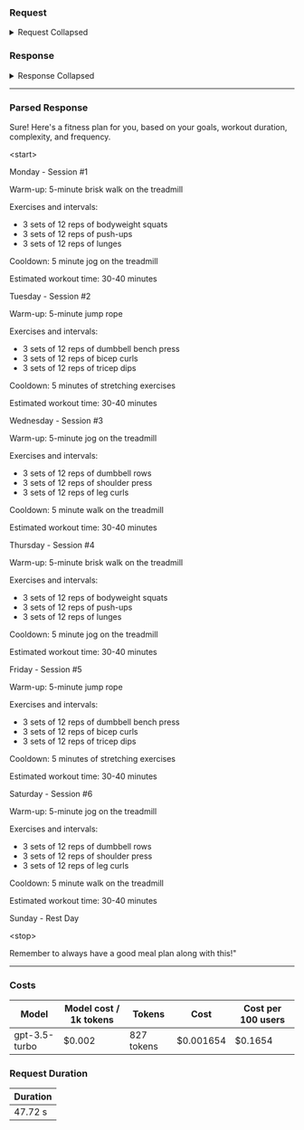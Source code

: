 ### Request

<details>
  <summary>Request Collapsed</summary>

```js
{
  model: "gpt-3.5-turbo",
  messages: [
    {
      role: "system",
      content: `Act as a helpful and motivating fitness coach. Help me to create a fitness plan for my users based on their profile. Please be concise and use simple language, if the user provides a structured way of displaying information please respect use only that structure and no more words. Your first reply is "Hi", one word. `,
    },
    {
      role: "assistant",
      content: `Hi! I'd be happy to help you create a customized meal plan and fitness plan. Can you provide me with some information about your current diet and exercise routine, as well as your goals?"`,
    },
    {
      role: "user",
      content: `Here are my goals: loose weight, gain muscle.  Here is my workout duration: 30 min - 1 hour. Here is my workout complexity: easy. Here is my workout frequency: daily. Acknowledge this message and be prepared to receive more information.`,
    },
    {
      role: "assistant",
      content: `I understand your goals, how can I help you achieve them?`,
    },
    {
      role: "user",
      content: `Create me a fitness plan for the next week using the following structure:

        <start>
        Day Name - Session #number
        Warm-up:
        Exercises and intervals: exercise name (intervals)
        Cooldown:
        Estimated workout time:
        <stop>`,
    },
  ],
}
```

</details>

### Response

<details>
  <summary>Response Collapsed</summary>

```js
{
  id: "chatcmpl-77hLm6Tu4kF7NWpbvPTiVx5FtYe1l",
  object: "chat.completion",
  created: 1682069290,
  model: "gpt-3.5-turbo-0301",
  usage: {
    prompt_tokens: 253,
    completion_tokens: 534,
    total_tokens: 787,
  },
  choices: [
    {
      message: {
        role: "assistant",
        content:
          "Sure! Here's a fitness plan for you, based on your goals, workout duration, complexity, and frequency.\n\n<start>\nMonday - Session #1\nWarm-up: 5-minute brisk walk on the treadmill\nExercises and intervals: \n- 3 sets of 12 reps of bodyweight squats\n- 3 sets of 12 reps of push-ups \n- 3 sets of 12 reps of lunges \nCooldown: 5 minute jog on the treadmill\nEstimated workout time: 30-40 minutes\n\nTuesday - Session #2\nWarm-up: 5-minute jump rope\nExercises and intervals: \n- 3 sets of 12 reps of dumbbell bench press\n- 3 sets of 12 reps of bicep curls \n- 3 sets of 12 reps of tricep dips \nCooldown: 5 minutes of stretching exercises \nEstimated workout time: 30-40 minutes\n\nWednesday - Session #3\nWarm-up: 5-minute jog on the treadmill\nExercises and intervals: \n- 3 sets of 12 reps of dumbbell rows\n- 3 sets of 12 reps of shoulder press \n- 3 sets of 12 reps of leg curls \nCooldown: 5 minute walk on the treadmill \nEstimated workout time: 30-40 minutes\n\nThursday - Session #4\nWarm-up: 5-minute brisk walk on the treadmill\nExercises and intervals: \n- 3 sets of 12 reps of bodyweight squats\n- 3 sets of 12 reps of push-ups \n- 3 sets of 12 reps of lunges \nCooldown: 5 minute jog on the treadmill\nEstimated workout time: 30-40 minutes\n\nFriday - Session #5\nWarm-up: 5-minute jump rope\nExercises and intervals: \n- 3 sets of 12 reps of dumbbell bench press\n- 3 sets of 12 reps of bicep curls \n- 3 sets of 12 reps of tricep dips \nCooldown: 5 minutes of stretching exercises \nEstimated workout time: 30-40 minutes \n\nSaturday - Session #6\nWarm-up: 5-minute jog on the treadmill\nExercises and intervals: \n- 3 sets of 12 reps of dumbbell rows\n- 3 sets of 12 reps of shoulder press \n- 3 sets of 12 reps of leg curls \nCooldown: 5 minute walk on the treadmill\nEstimated workout time: 30-40 minutes \n\nSunday - Rest Day\n<stop>\n\nRemember to always have a good meal plan along with this!",
      },
      finish_reason: "stop",
      index: 0,
    },
  ],
};
```

</details>

---

### Parsed Response

Sure! Here's a fitness plan for you, based on your goals, workout duration, complexity, and frequency.

&lt;start&gt;

Monday - Session #1

Warm-up: 5-minute brisk walk on the treadmill

Exercises and intervals:

- 3 sets of 12 reps of bodyweight squats
- 3 sets of 12 reps of push-ups
- 3 sets of 12 reps of lunges

Cooldown: 5 minute jog on the treadmill

Estimated workout time: 30-40 minutes

Tuesday - Session #2

Warm-up: 5-minute jump rope

Exercises and intervals:

- 3 sets of 12 reps of dumbbell bench press
- 3 sets of 12 reps of bicep curls
- 3 sets of 12 reps of tricep dips

Cooldown: 5 minutes of stretching exercises

Estimated workout time: 30-40 minutes

Wednesday - Session #3

Warm-up: 5-minute jog on the treadmill

Exercises and intervals:

- 3 sets of 12 reps of dumbbell rows
- 3 sets of 12 reps of shoulder press
- 3 sets of 12 reps of leg curls

Cooldown: 5 minute walk on the treadmill

Estimated workout time: 30-40 minutes

Thursday - Session #4

Warm-up: 5-minute brisk walk on the treadmill

Exercises and intervals:

- 3 sets of 12 reps of bodyweight squats
- 3 sets of 12 reps of push-ups
- 3 sets of 12 reps of lunges

Cooldown: 5 minute jog on the treadmill

Estimated workout time: 30-40 minutes

Friday - Session #5

Warm-up: 5-minute jump rope

Exercises and intervals:

- 3 sets of 12 reps of dumbbell bench press
- 3 sets of 12 reps of bicep curls
- 3 sets of 12 reps of tricep dips

Cooldown: 5 minutes of stretching exercises

Estimated workout time: 30-40 minutes

Saturday - Session #6

Warm-up: 5-minute jog on the treadmill

Exercises and intervals:

- 3 sets of 12 reps of dumbbell rows
- 3 sets of 12 reps of shoulder press
- 3 sets of 12 reps of leg curls

Cooldown: 5 minute walk on the treadmill

Estimated workout time: 30-40 minutes

Sunday - Rest Day

&lt;stop&gt;

Remember to always have a good meal plan along with this!"

---

### Costs

| Model         | Model cost / 1k tokens | Tokens     | Cost      | Cost per 100 users |
| ------------- | ---------------------- | ---------- | --------- | ------------------ |
| gpt-3.5-turbo | $0.002                 | 827 tokens | $0.001654 | $0.1654            |

### Request Duration

| Duration |
| -------- |
| 47.72 s  |

